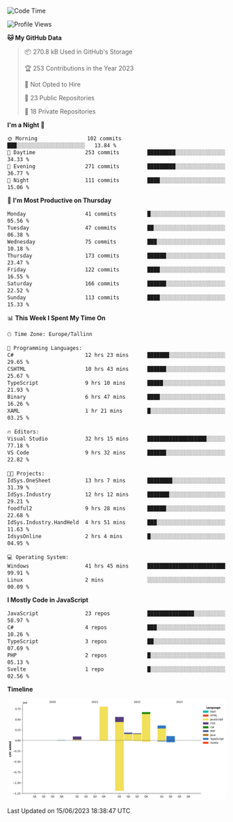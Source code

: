<!--START_SECTION:waka-->
![Code Time](http://img.shields.io/badge/Code%20Time-217%20hrs%2035%20mins-blue)

![Profile Views](http://img.shields.io/badge/Profile%20Views-0-blue)

**🐱 My GitHub Data** 

> 📦 270.8 kB Used in GitHub's Storage 
 > 
> 🏆 253 Contributions in the Year 2023
 > 
> 🚫 Not Opted to Hire
 > 
> 📜 23 Public Repositories 
 > 
> 🔑 18 Private Repositories 
 > 
**I'm a Night 🦉** 

```text
🌞 Morning                102 commits         ███░░░░░░░░░░░░░░░░░░░░░░   13.84 % 
🌆 Daytime                253 commits         █████████░░░░░░░░░░░░░░░░   34.33 % 
🌃 Evening                271 commits         █████████░░░░░░░░░░░░░░░░   36.77 % 
🌙 Night                  111 commits         ████░░░░░░░░░░░░░░░░░░░░░   15.06 % 
```
📅 **I'm Most Productive on Thursday** 

```text
Monday                   41 commits          █░░░░░░░░░░░░░░░░░░░░░░░░   05.56 % 
Tuesday                  47 commits          ██░░░░░░░░░░░░░░░░░░░░░░░   06.38 % 
Wednesday                75 commits          ███░░░░░░░░░░░░░░░░░░░░░░   10.18 % 
Thursday                 173 commits         ██████░░░░░░░░░░░░░░░░░░░   23.47 % 
Friday                   122 commits         ████░░░░░░░░░░░░░░░░░░░░░   16.55 % 
Saturday                 166 commits         ██████░░░░░░░░░░░░░░░░░░░   22.52 % 
Sunday                   113 commits         ████░░░░░░░░░░░░░░░░░░░░░   15.33 % 
```


📊 **This Week I Spent My Time On** 

```text
🕑︎ Time Zone: Europe/Tallinn

💬 Programming Languages: 
C#                       12 hrs 23 mins      ███████░░░░░░░░░░░░░░░░░░   29.65 % 
CSHTML                   10 hrs 43 mins      ██████░░░░░░░░░░░░░░░░░░░   25.67 % 
TypeScript               9 hrs 10 mins       █████░░░░░░░░░░░░░░░░░░░░   21.93 % 
Binary                   6 hrs 47 mins       ████░░░░░░░░░░░░░░░░░░░░░   16.26 % 
XAML                     1 hr 21 mins        █░░░░░░░░░░░░░░░░░░░░░░░░   03.25 % 

🔥 Editors: 
Visual Studio            32 hrs 15 mins      ███████████████████░░░░░░   77.18 % 
VS Code                  9 hrs 32 mins       ██████░░░░░░░░░░░░░░░░░░░   22.82 % 

🐱‍💻 Projects: 
IdSys.OneSheet           13 hrs 7 mins       ████████░░░░░░░░░░░░░░░░░   31.39 % 
IdSys.Industry           12 hrs 12 mins      ███████░░░░░░░░░░░░░░░░░░   29.21 % 
foodful2                 9 hrs 28 mins       ██████░░░░░░░░░░░░░░░░░░░   22.68 % 
IdSys.Industry.HandHeld  4 hrs 51 mins       ███░░░░░░░░░░░░░░░░░░░░░░   11.63 % 
IdsysOnline              2 hrs 4 mins        █░░░░░░░░░░░░░░░░░░░░░░░░   04.95 % 

💻 Operating System: 
Windows                  41 hrs 45 mins      █████████████████████████   99.91 % 
Linux                    2 mins              ░░░░░░░░░░░░░░░░░░░░░░░░░   00.09 % 
```

**I Mostly Code in JavaScript** 

```text
JavaScript               23 repos            ███████████████░░░░░░░░░░   58.97 % 
C#                       4 repos             ███░░░░░░░░░░░░░░░░░░░░░░   10.26 % 
TypeScript               3 repos             ██░░░░░░░░░░░░░░░░░░░░░░░   07.69 % 
PHP                      2 repos             █░░░░░░░░░░░░░░░░░░░░░░░░   05.13 % 
Svelte                   1 repo              █░░░░░░░░░░░░░░░░░░░░░░░░   02.56 % 
```



**Timeline**

![Lines of Code chart](https://raw.githubusercontent.com/Piilu/Piilu/main/assets/bar_graph.png)


 Last Updated on 15/06/2023 18:38:47 UTC
<!--END_SECTION:waka-->